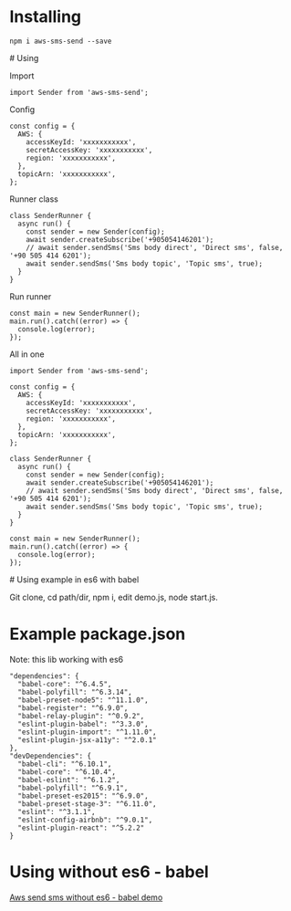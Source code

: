 # Installing

```
npm i aws-sms-send --save
```

# Using

Import
```
import Sender from 'aws-sms-send';
```

Config
```
const config = {
  AWS: {
    accessKeyId: 'xxxxxxxxxxx',
    secretAccessKey: 'xxxxxxxxxxx',
    region: 'xxxxxxxxxxx',
  },
  topicArn: 'xxxxxxxxxxx',
};
```

Runner class
```
class SenderRunner {
  async run() {
    const sender = new Sender(config);
    await sender.createSubscribe('+905054146201');
    // await sender.sendSms('Sms body direct', 'Direct sms', false, '+90 505 414 6201');
    await sender.sendSms('Sms body topic', 'Topic sms', true);
  }
}
```

Run runner
```
const main = new SenderRunner();
main.run().catch((error) => {
  console.log(error);
});
```

All in one
```
import Sender from 'aws-sms-send';

const config = {
  AWS: {
    accessKeyId: 'xxxxxxxxxxx',
    secretAccessKey: 'xxxxxxxxxxx',
    region: 'xxxxxxxxxxx',
  },
  topicArn: 'xxxxxxxxxxx',
};

class SenderRunner {
  async run() {
    const sender = new Sender(config);
    await sender.createSubscribe('+905054146201');
    // await sender.sendSms('Sms body direct', 'Direct sms', false, '+90 505 414 6201');
    await sender.sendSms('Sms body topic', 'Topic sms', true);
  }
}

const main = new SenderRunner();
main.run().catch((error) => {
  console.log(error);
});

```

# Using example in es6 with babel

Git clone,
cd path/dir,
npm i,
edit demo.js,
node start.js.


# Example package.json
Note: this lib working with es6
```
"dependencies": {
  "babel-core": "^6.4.5",
  "babel-polyfill": "^6.3.14",
  "babel-preset-node5": "^11.1.0",
  "babel-register": "^6.9.0",
  "babel-relay-plugin": "^0.9.2",
  "eslint-plugin-babel": "^3.3.0",
  "eslint-plugin-import": "^1.11.0",
  "eslint-plugin-jsx-a11y": "^2.0.1"
},
"devDependencies": {
  "babel-cli": "^6.10.1",
  "babel-core": "^6.10.4",
  "babel-eslint": "^6.1.2",
  "babel-polyfill": "^6.9.1",
  "babel-preset-es2015": "^6.9.0",
  "babel-preset-stage-3": "^6.11.0",
  "eslint": "^3.1.1",
  "eslint-config-airbnb": "^9.0.1",
  "eslint-plugin-react": "^5.2.2"
}
```


# Using without es6 - babel

[Aws send sms without es6 - babel demo](https://github.com/ccali14/aws-sms-send-demo)
